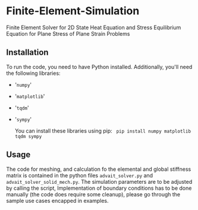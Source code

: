 # Finite-Element-Simulation
Finite Element Solver for 2D State Heat Equation and Stress Equilibrium Equation for Plane Stress of Plane Strain Problems
## Installation
To run the code, you need to have Python installed. Additionally, you'll need the following libraries:
* '```numpy```'
* '```matplotlib```'
* '```tqdm```'
* '```sympy```'

  You can install these libraries using pip:
  ``` pip install numpy matplotlib tqdm sympy```

## Usage
The code for meshing, and calculation fo the elemental and global stiffness matrix is contained in the python files `advait_solver.py` and `advait_solver_solid_mech.py`.
The simulation parameters are to be adjusted by calling the script, Implementation of boundary conditions has to be done manually (the code does require some cleanup), please go through the sample use cases encapped in examples.
